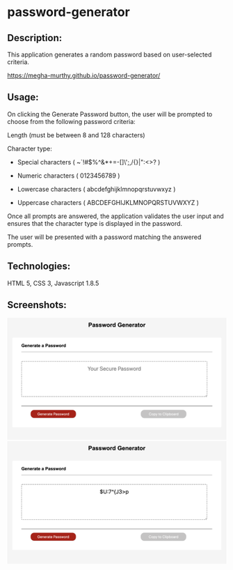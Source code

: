 # password-generator

## Description: 

This application generates a random password based on user-selected criteria.

https://megha-murthy.github.io/password-generator/

## Usage:

On clicking the Generate Password button, the user will be prompted to choose from the following password criteria:

Length (must be between 8 and 128 characters)

Character type: 

- Special characters ( ~`!#$%^&*+=-[]\\\';,/{}|\":<>? )

- Numeric characters ( 0123456789 )

- Lowercase characters ( abcdefghijklmnopqrstuvwxyz )

- Uppercase characters ( ABCDEFGHIJKLMNOPQRSTUVWXYZ )


Once all prompts are answered, the application validates the user input and ensures that the character type is displayed in the password.

The user will be presented with a password matching the answered prompts.

 

## Technologies:

HTML 5, CSS 3, Javascript 1.8.5


## Screenshots:

![ ](WithoutPassword.png)
![ ](WithPassword.png)
